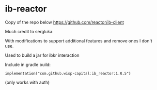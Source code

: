 # ib-reactor

Copy of the repo below
https://github.com/reactor/ib-client

Much credit to sergluka

With modifications to support additional features and remove ones I don't use.

Used to build a jar for ibkr interaction

Include in gradle build:

```
implementation("com.github.wisp-capital:ib_reactor:1.0.5")
```

(only works with auth)
